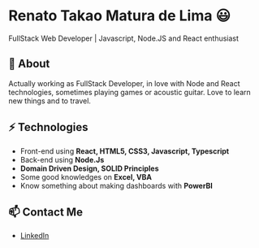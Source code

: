 # Renato Takao Matura de Lima 😃
FullStack Web Developer | Javascript, Node.JS and React enthusiast

## 🧐 About
Actually working as FullStack Developer, in love with Node and React technologies, sometimes playing games or acoustic guitar. Love to learn new things and to travel.

## ⚡ Technologies
- Front-end using **React, HTML5, CSS3, Javascript, Typescript**
- Back-end using **Node.Js**
- **Domain Driven Design, SOLID Principles**
- Some good knowledges on **Excel, VBA**
- Know something about making dashboards with **PowerBI**

## 📫 Contact Me
- [LinkedIn](https://www.linkedin.com/in/renato-takao-matura/)

